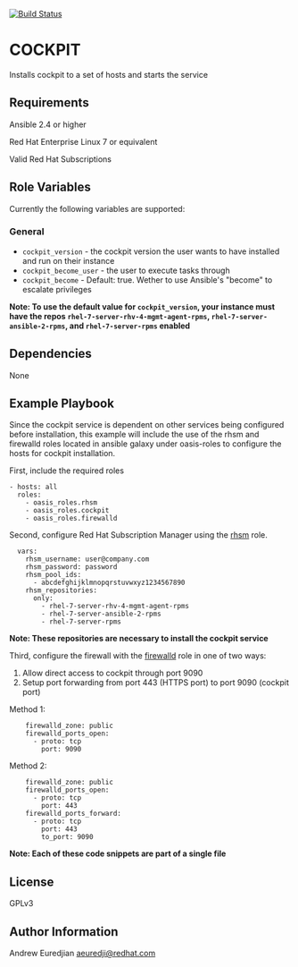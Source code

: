 [![Build Status](https://travis-ci.org/oasis-roles/cockpit.svg?branch=master)](https://travis-ci.org/oasis-roles/cockpit)

COCKPIT
===========

Installs cockpit to a set of hosts and starts the service

Requirements
------------

Ansible 2.4 or higher

Red Hat Enterprise Linux 7 or equivalent

Valid Red Hat Subscriptions

Role Variables
--------------

Currently the following variables are supported:

### General

* `cockpit_version` - the cockpit version the user wants to have installed and run on their instance
* `cockpit_become_user` - the user to execute tasks through
* `cockpit_become` - Default: true. Wether to use Ansible's "become" to escalate privileges

**Note: To use the default value for `cockpit_version`, your instance must have
the repos `rhel-7-server-rhv-4-mgmt-agent-rpms`, `rhel-7-server-ansible-2-rpms`, and
`rhel-7-server-rpms` enabled**

Dependencies
------------

None

Example Playbook
----------------

Since the cockpit service is dependent on other services being configured
before installation, this example will include the use of the rhsm and
firewalld roles located in ansible galaxy under oasis-roles to configure the
hosts for cockpit installation.

First, include the required roles

```
- hosts: all
  roles:
    - oasis_roles.rhsm
    - oasis_roles.cockpit
    - oasis_roles.firewalld
```

Second, configure Red Hat Subscription Manager using the [rhsm](https://galaxy.ansible.com/oasis_roles/rhsm) role.

```
  vars:
    rhsm_username: user@company.com
    rhsm_password: password
    rhsm_pool_ids:
      - abcdefghijklmnopqrstuvwxyz1234567890
    rhsm_repositories:
      only:
        - rhel-7-server-rhv-4-mgmt-agent-rpms
        - rhel-7-server-ansible-2-rpms
        - rhel-7-server-rpms

```

**Note: These repositories are necessary to install the cockpit service**

Third, configure the firewall with the [firewalld](https://galaxy.ansible.com/oasis_roles/firewalld) role in one of two ways:
1. Allow direct access to cockpit through port 9090
2. Setup port forwarding from port 443 (HTTPS port) to port 9090 (cockpit port)

Method 1:

```
    firewalld_zone: public
    firewalld_ports_open:
      - proto: tcp
        port: 9090
```

Method 2:

```
    firewalld_zone: public
    firewalld_ports_open:
      - proto: tcp
        port: 443
    firewalld_ports_forward:
      - proto: tcp
        port: 443
        to_port: 9090
```

**Note: Each of these code snippets are part of a single file**

License
-------

GPLv3

Author Information
------------------

Andrew Euredjian <aeuredji@redhat.com>
